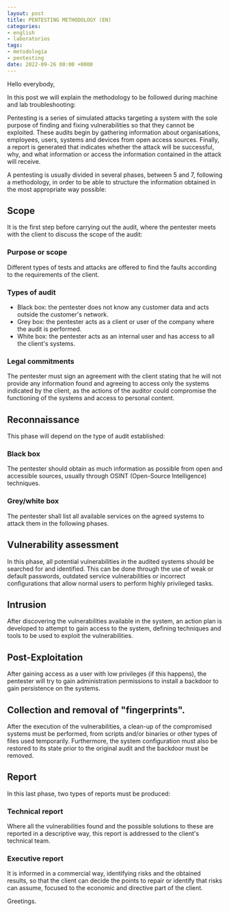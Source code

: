 ```yaml
---
layout: post
title: PENTESTING METHODOLOGY (EN)
categories:
- english
- laboratorios
tags:
- metodología
- pentesting
date: 2022-09-26 00:00 +0000
---
```

Hello everybody,

In this post we will explain the methodology to be followed during machine and lab troubleshooting:

Pentesting is a series of simulated attacks targeting a system with the sole purpose of finding and fixing vulnerabilities so that they cannot be exploited. These audits begin by gathering information about organisations, employees, users, systems and devices from open access sources. Finally, a report is generated that indicates whether the attack will be successful, why, and what information or access the information contained in the attack will receive.

A pentesting is usually divided in several phases, between 5 and 7, following a methodology, in order to be able to structure the information obtained in the most appropriate way possible:

## Scope 

It is the first step before carrying out the audit, where the pentester meets with the client to discuss the scope of the audit:

### Purpose or scope 

Different types of tests and attacks are offered to find the faults according to the requirements of the client.

### Types of audit

- Black box: the pentester does not know any customer data and acts outside the customer's network.
- Grey box: the pentester acts as a client or user of the company where the audit is performed.
- White box: the pentester acts as an internal user and has access to all the client's systems.

### Legal commitments

The pentester must sign an agreement with the client stating that he will not provide any information found and agreeing to access only the systems indicated by the client, as the actions of the auditor could compromise the functioning of the systems and access to personal content.

## Reconnaissance

This phase will depend on the type of audit established:

### Black box

The pentester should obtain as much information as possible from open and accessible sources, usually through OSINT (Open-Source Intelligence) techniques.

### Grey/white box

The pentester shall list all available services on the agreed systems to attack them in the following phases.

## Vulnerability assessment

In this phase, all potential vulnerabilities in the audited systems should be searched for and identified. This can be done through the use of weak or default passwords, outdated service vulnerabilities or incorrect configurations that allow normal users to perform highly privileged tasks.

## Intrusion

After discovering the vulnerabilities available in the system, an action plan is developed to attempt to gain access to the system, defining techniques and tools to be used to exploit the vulnerabilities.

## Post-Exploitation

After gaining access as a user with low privileges (if this happens), the pentester will try to gain administration permissions to install a backdoor to gain persistence on the systems.

## Collection and removal of "fingerprints".

After the execution of the vulnerabilities, a clean-up of the compromised systems must be performed, from scripts and/or binaries or other types of files used temporarily. Furthermore, the system configuration must also be restored to its state prior to the original audit and the backdoor must be removed.

## Report

In this last phase, two types of reports must be produced:

### Technical report

Where all the vulnerabilities found and the possible solutions to these are reported in a descriptive way, this report is addressed to the client's technical team.

### Executive report

It is informed in a commercial way, identifying risks and the obtained results, so that the client can decide the points to repair or identify that risks can assume, focused to the economic and directive part of the client.



Greetings.